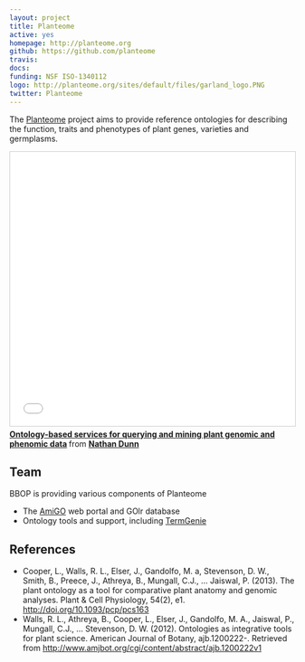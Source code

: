 ```yaml
---
layout: project
title: Planteome
active: yes
homepage: http://planteome.org
github: https://github.com/planteome
travis: 
docs:
funding: NSF ISO-1340112 
logo: http://planteome.org/sites/default/files/garland_logo.PNG
twitter: Planteome
---
```


The [Planteome](http://planteome.org) project aims to provide
reference ontologies for describing the function, traits and
phenotypes of plant genes, varieties and germplasms.

<iframe src="//www.slideshare.net/slideshow/embed_code/key/9GI087jccHnbRA" width="595" height="485" frameborder="0" marginwidth="0" marginheight="0" scrolling="no" style="border:1px solid #CCC; border-width:1px; margin-bottom:5px; max-width: 100%;" allowfullscreen> </iframe> <div style="margin-bottom:5px"> <strong> <a href="//www.slideshare.net/nathandunneugene/mon-am2-20601dunn51515" title="Ontology-based services for querying and mining plant genomic and phenomic data" target="_blank">Ontology-based services for querying and mining plant genomic and phenomic data</a> </strong> from <strong><a href="https://www.slideshare.net/nathandunneugene" target="_blank">Nathan Dunn</a></strong> </div>


## Team

BBOP is providing various components of Planteome

 - The [AmiGO](/software/amigo/) web portal and GOlr database
 - Ontology tools and support, including [TermGenie](/software/termgenie/)

## References

 * Cooper, L., Walls, R. L., Elser, J., Gandolfo, M. a, Stevenson, D. W., Smith, B., Preece, J., Athreya, B., Mungall, C.J., … Jaiswal, P. (2013). The plant ontology as a tool for comparative plant anatomy and genomic analyses. Plant & Cell Physiology, 54(2), e1. http://doi.org/10.1093/pcp/pcs163
 * Walls, R. L., Athreya, B., Cooper, L., Elser, J., Gandolfo, M. A., Jaiswal, P., Mungall, C.J., … Stevenson, D. W. (2012). Ontologies as integrative tools for plant science. American Journal of Botany, ajb.1200222-. Retrieved from http://www.amjbot.org/cgi/content/abstract/ajb.1200222v1 

